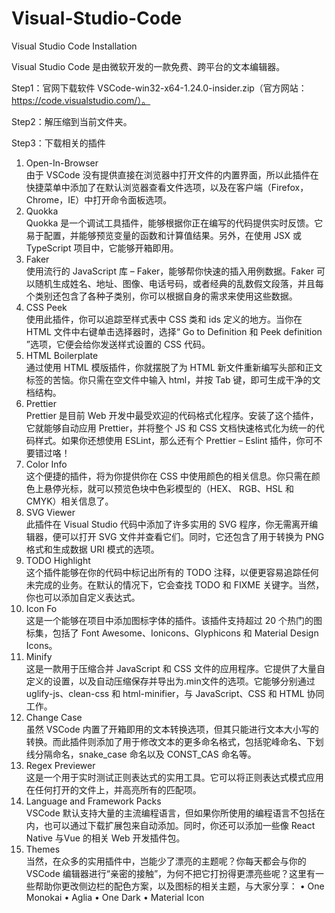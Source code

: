 # Visual-Studio-Code
Visual Studio Code Installation

Visual Studio Code 是由微软开发的一款免费、跨平台的文本编辑器。

Step1：官网下载软件 VSCode-win32-x64-1.24.0-insider.zip（官方网站：https://code.visualstudio.com/）。

Step2：解压缩到当前文件夹。

Step3：下载相关的插件
1) Open-In-Browser<br/>
由于 VSCode 没有提供直接在浏览器中打开文件的内置界面，所以此插件在快捷菜单中添加了在默认浏览器查看文件选项，以及在客户端（Firefox，Chrome，IE）中打开命令面板选项。
2) Quokka<br/>
Quokka 是一个调试工具插件，能够根据你正在编写的代码提供实时反馈。它易于配置，并能够预览变量的函数和计算值结果。另外，在使用 JSX 或 TypeScript 项目中，它能够开箱即用。
3) Faker<br/>
使用流行的 JavaScript 库 – Faker，能够帮你快速的插入用例数据。Faker 可以随机生成姓名、地址、图像、电话号码，或者经典的乱数假文段落，并且每个类别还包含了各种子类别，你可以根据自身的需求来使用这些数据。
4) CSS Peek<br/>
使用此插件，你可以追踪至样式表中 CSS 类和 ids 定义的地方。当你在 HTML 文件中右键单击选择器时，选择“ Go to Definition 和 Peek definition ”选项，它便会给你发送样式设置的 CSS 代码。
5) HTML Boilerplate<br/>
通过使用 HTML 模版插件，你就摆脱了为 HTML 新文件重新编写头部和正文标签的苦恼。你只需在空文件中输入 html，并按 Tab 键，即可生成干净的文档结构。
6) Prettier<br/>
Prettier 是目前 Web 开发中最受欢迎的代码格式化程序。安装了这个插件，它就能够自动应用 Prettier，并将整个 JS 和 CSS 文档快速格式化为统一的代码样式。如果你还想使用 ESLint，那么还有个 Prettier – Eslint 插件，你可不要错过咯！
7) Color Info<br/>
这个便捷的插件，将为你提供你在 CSS 中使用颜色的相关信息。你只需在颜色上悬停光标，就可以预览色块中色彩模型的（HEX、 RGB、HSL 和 CMYK）相关信息了。
8) SVG Viewer<br/>
此插件在 Visual Studio 代码中添加了许多实用的 SVG 程序，你无需离开编辑器，便可以打开 SVG 文件并查看它们。同时，它还包含了用于转换为 PNG 格式和生成数据 URI 模式的选项。
9) TODO Highlight<br/>
这个插件能够在你的代码中标记出所有的 TODO 注释，以便更容易追踪任何未完成的业务。在默认的情况下，它会查找 TODO 和 FIXME 关键字。当然，你也可以添加自定义表达式。
10) Icon Fo<br/>
这是一个能够在项目中添加图标字体的插件。该插件支持超过 20 个热门的图标集，包括了 Font Awesome、Ionicons、Glyphicons 和 Material Design Icons。
11) Minify<br/>
这是一款用于压缩合并 JavaScript 和 CSS 文件的应用程序。它提供了大量自定义的设置，以及自动压缩保存并导出为.min文件的选项。它能够分别通过 uglify-js、clean-css 和 html-minifier，与 JavaScript、CSS 和 HTML 协同工作。
12) Change Case<br/>
虽然 VSCode 内置了开箱即用的文本转换选项，但其只能进行文本大小写的转换。而此插件则添加了用于修改文本的更多命名格式，包括驼峰命名、下划线分隔命名，snake_case 命名以及 CONST_CAS 命名等。
13) Regex Previewer<br/>
这是一个用于实时测试正则表达式的实用工具。它可以将正则表达式模式应用在任何打开的文件上，并高亮所有的匹配项。
14) Language and Framework Packs<br/>
VSCode 默认支持大量的主流编程语言，但如果你所使用的编程语言不包括在内，也可以通过下载扩展包来自动添加。同时，你还可以添加一些像 React Native 与Vue 的相关 Web 开发插件包。
15) Themes<br/>
当然，在众多的实用插件中，岂能少了漂亮的主题呢？你每天都会与你的 VSCode 编辑器进行“亲密的接触”，为何不把它打扮得更漂亮些呢？这里有一些帮助你更改侧边栏的配色方案，以及图标的相关主题，与大家分享：
• One Monokai
• Aglia
• One Dark
• Material Icon
